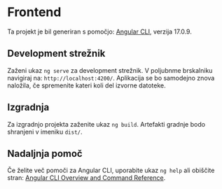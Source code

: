 # Frontend

Ta projekt je bil generiran s pomočjo: [Angular CLI](https://github.com/angular/angular-cli), verzija 17.0.9.

## Development strežnik

Zaženi ukaz `ng serve` za development strežnik. V poljubnme brskalniku navigiraj na: `http://localhost:4200/`. Aplikacija se bo samodejno znova naložila, če spremenite kateri koli del izvorne datoteke.

## Izgradnja

Za izgradnjo projekta zaženite ukaz `ng build`. Artefakti gradnje bodo shranjeni v imeniku `dist/`.

## Nadaljnja pomoč

Če želite več pomoči za Angular CLI, uporabite ukaz `ng help` ali obiščite stran: [Angular CLI Overview and Command Reference](https://angular.io/cli).
